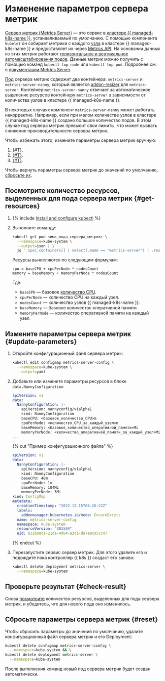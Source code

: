 # Изменение параметров сервера метрик

[Сервер метрик (Metrics Server)](https://github.com/kubernetes-sigs/metrics-server) — это сервис в [кластере {{ managed-k8s-name }}](../concepts/index.md#kubernetes-cluster), устанавливаемый по умолчанию. С помощью компонента `kubelet` он собирает метрики с каждого [узла](../concepts/index.md#node-group) в кластере {{ managed-k8s-name }} и предоставляет их через [Metrics API](https://github.com/kubernetes/metrics). На основании данных из этих метрик работают [горизонтальное и вертикальное автомасштабирования подов](../concepts/autoscale.md). Данные метрик можно получить с помощью команд `kubectl top node` или `kubectl top pod`. Подробнее см. в [документации Metrics Server](https://github.com/kubernetes-sigs/metrics-server#kubernetes-metrics-server).

[Под](../concepts/index.md#pod) сервера метрик содержит два контейнера: `metrics-server` и `metrics-server-nanny`, который является [addon-resizer](https://github.com/kubernetes/autoscaler/tree/master/addon-resizer#addon-resizer) для `metrics-server`. Контейнер `metrics-server-nanny` отвечает за автоматическое выделение ресурсов контейнеру `metrics-server` в зависимости от количества узлов в кластере {{ managed-k8s-name }}.

В некоторых случаях компонент `metrics-server-nanny` может работать некорректно. Например, если при малом количестве узлов в кластере {{ managed-k8s-name }} создано большое количество подов. В этом случае под сервера метрик превысит свои лимиты, что может вызвать снижение производительности сервера метрик.

Чтобы избежать этого, измените параметры сервера метрик вручную:
1. [{#T}](#get-resources).
1. [{#T}](#update-parameters).
1. [{#T}](#check-result).

Чтобы вернуть параметры сервера метрик до значений по умолчанию, [сбросьте их](#reset).

## Посмотрите количество ресурсов, выделенных для пода сервера метрик {#get-resources}

1. {% include [Install and configure kubectl](../../_includes/managed-kubernetes/kubectl-install.md) %}
1. Выполните команду:

   ```bash
   kubectl get pod <имя_пода_сервера_метрик> \
     --namespace=kube-system \
     --output=json | \
     jq '.spec.containers[] | select(.name == "metrics-server") | .resources'
   ```

   Ресурсы вычисляются по следующим формулам:

   ```text
   cpu = baseCPU + cpuPerNode * nodesCount
   memory = baseMemory + memoryPerNode * nodesCount
   ```

   Где:
   * `baseCPU` — базовое [количество CPU](../../compute/concepts/vm-platforms.md).
   * `cpuPerNode` — количество CPU на каждый узел.
   * `nodesCount` — количество узлов {{ managed-k8s-name }}.
   * `baseMemory` — базовое количество оперативной памяти.
   * `memoryPerNode` — количество оперативной памяти на каждый узел.

## Измените параметры сервера метрик {#update-parameters}

1. Откройте конфигурационный файл сервера метрик:

   ```bash
   kubectl edit configmap metrics-server-config \
     --namespace=kube-system \
     --output=yaml
   ```

1. Добавьте или измените параметры ресурсов в блоке `data.NannyConfiguration`:

   ```yaml
   apiVersion: v1
   data:
     NannyConfiguration: |-
       apiVersion: nannyconfig/v1alpha1
       kind: NannyConfiguration
       baseCPU: <базовое_количество_CPU>m
       cpuPerNode: <количество_CPU_за_каждый_узел>m
       baseMemory: <базовое_количество_оперативной_памяти>Mi
       memoryPerNode: <количество_оперативной_памяти_за_каждый_узел>Mi
   ...
   ```

   {% cut "Пример конфигурационного файла" %}

   ```yaml
   apiVersion: v1
   data:
     NannyConfiguration: |-
       apiVersion: nannyconfig/v1alpha1
       kind: NannyConfiguration
       baseCPU: 48m
       cpuPerNode: 1m
       baseMemory: 104Mi
       memoryPerNode: 3Mi
   kind: ConfigMap
   metadata:
     creationTimestamp: "2022-12-15T06:28:22Z"
     labels:
       addonmanager.kubernetes.io/mode: EnsureExists
     name: metrics-server-config
     namespace: kube-system
     resourceVersion: "303569"
     uid: 931b88ca-21da-4d04-a3c1-da7e8c95cc47
   ```

   {% endcut %}

1. Перезапустите сервис сервер метрик. Для этого удалите его и подождите пока контроллер {{ k8s }} создаст его заново:

   ```bash
   kubectl delete deployment metrics-server \
     --namespace=kube-system
   ```

## Проверьте результат {#check-result}

Снова [посмотрите](#get-resources) количество ресурсов, выделенных для пода сервера метрик, и убедитесь, что для нового пода оно изменилось.

## Сбросьте параметры сервера метрик {#reset}

Чтобы сбросить параметры до значений по умолчанию, удалите конфигурационный файл сервера метрик и его Deployment:

```bash
kubectl delete configmap metrics-server-config \
  --namespace=kube-system && \
kubectl delete deployment metrics-server \
  --namespace=kube-system
```

После выполнения команд новый под сервера метрик будет создан автоматически.